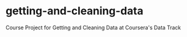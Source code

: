 getting-and-cleaning-data
=========================

Course Project for Getting and Cleaning Data at Coursera's Data Track
